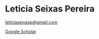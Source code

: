 <h1>Leticia Seixas Pereira</h1>

leticiaseixasp@gmail.com

<a href="https://scholar.google.com/citations?user=ogiKAqwAAAAJ">Google Scholar</a>
